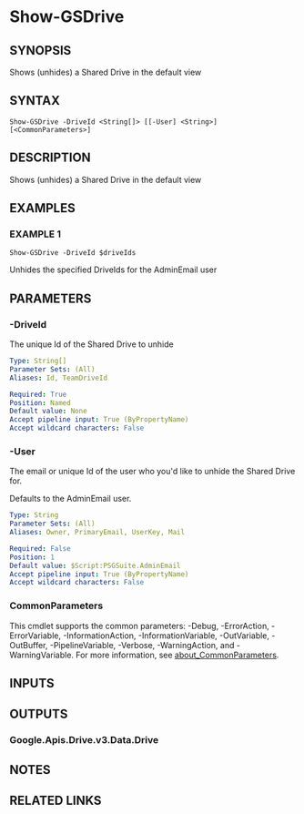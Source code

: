 # Show-GSDrive

## SYNOPSIS
Shows (unhides) a Shared Drive in the default view

## SYNTAX

```
Show-GSDrive -DriveId <String[]> [[-User] <String>] [<CommonParameters>]
```

## DESCRIPTION
Shows (unhides) a Shared Drive in the default view

## EXAMPLES

### EXAMPLE 1
```
Show-GSDrive -DriveId $driveIds
```

Unhides the specified DriveIds for the AdminEmail user

## PARAMETERS

### -DriveId
The unique Id of the Shared Drive to unhide

```yaml
Type: String[]
Parameter Sets: (All)
Aliases: Id, TeamDriveId

Required: True
Position: Named
Default value: None
Accept pipeline input: True (ByPropertyName)
Accept wildcard characters: False
```

### -User
The email or unique Id of the user who you'd like to unhide the Shared Drive for.

Defaults to the AdminEmail user.

```yaml
Type: String
Parameter Sets: (All)
Aliases: Owner, PrimaryEmail, UserKey, Mail

Required: False
Position: 1
Default value: $Script:PSGSuite.AdminEmail
Accept pipeline input: True (ByPropertyName)
Accept wildcard characters: False
```

### CommonParameters
This cmdlet supports the common parameters: -Debug, -ErrorAction, -ErrorVariable, -InformationAction, -InformationVariable, -OutVariable, -OutBuffer, -PipelineVariable, -Verbose, -WarningAction, and -WarningVariable. For more information, see [about_CommonParameters](http://go.microsoft.com/fwlink/?LinkID=113216).

## INPUTS

## OUTPUTS

### Google.Apis.Drive.v3.Data.Drive
## NOTES

## RELATED LINKS
